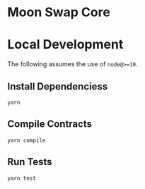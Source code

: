 # Moon Swap Core


# Local Development

The following assumes the use of `node@>=10`.

## Install Dependenciess

`yarn`

## Compile Contracts

`yarn compile`

## Run Tests

`yarn test`
